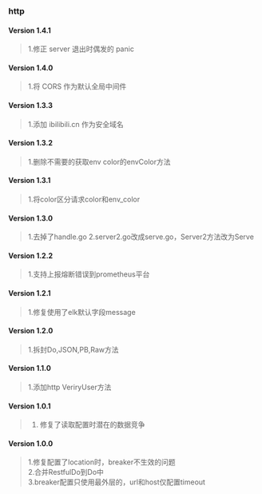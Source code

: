 ### http 
#### Version 1.4.1
> 1.修正 server 退出时偶发的 panic

#### Version 1.4.0
> 1.将 CORS 作为默认全局中间件

#### Version 1.3.3
> 1.添加 ibilibili.cn 作为安全域名

#### Version 1.3.2
> 1.删除不需要的获取env color的envColor方法

#### Version 1.3.1
> 1.将color区分请求color和env_color

#### Version 1.3.0
> 1.去掉了handle.go
> 2.server2.go改成serve.go，Server2方法改为Serve

#### Version 1.2.2
> 1.支持上报熔断错误到prometheus平台

#### Version 1.2.1
> 1.修复使用了elk默认字段message  

#### Version 1.2.0
> 1.拆封Do,JSON,PB,Raw方法  

#### Version 1.1.0
> 1.添加http VeriryUser方法  

#### Version 1.0.1

> 1. 修复了读取配置时潜在的数据竞争

#### Version 1.0.0
> 1.修复配置了location时，breaker不生效的问题  
> 2.合并RestfulDo到Do中  
> 3.breaker配置只使用最外层的，url和host仅配置timeout  
